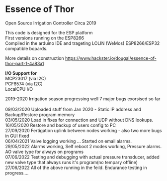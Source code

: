 # Essence of Thor
Open Source Irrigation Controller Circa 2019<br>

This code is designed for the ESP platform<br>
First versions running on the ESP8266 <br>
Compiled in the arduino IDE and trageting LOLIN (WeMos) ESP8266/ESP32 compatible bopards.<br>

More details on construction
https://www.hackster.io/dougal/essence-of-thor-part-1-4a83a1

<b>I/O Support for</b><br>
MCP23017 (via I2C)<br>
PCF8574  (via I2C)<br>
LocalCPU I/O<br>

2019-2020 Irrigation season progressing well 7 major bugs exorsised so far<br>
<br>
09/03/2020 Uploaded stuff from Jan 2020 - Static IP address and Backup/Restore program memory<br>
03/05/2020 Load in fixes for connection and UDP without DNS lookups.<br>
16/05/2020 Restore and backup of users config to PC<br>
27/09/2020 Fertigation uplink between nodes working - also two more bugs in GUI fixed<br>
06/04/2021 Valve logging working ... Started on email alarms.<br>
29/05/2022 Alarms working, Self reboot 2 modes working, Pressure alarms. AO valve type for always on programs<br>
07/06/2022 Testing and debugging with actual pressure transducer, added new valve type that always runs it's program(no tempary offline)<br>
27/06/2022 All of the above running in the feild. Endurance testing in progress....<br>

